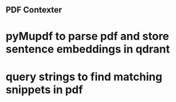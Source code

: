 ## PDF Contexter

# pyMupdf to parse pdf and store sentence embeddings in qdrant
# query strings to find matching snippets in pdf
